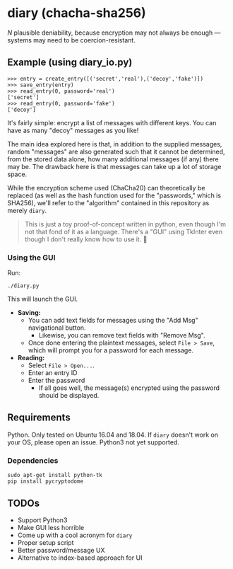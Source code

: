 # diary (chacha-sha256)
_N_ plausible deniability, because encryption may not always be enough — systems may need to be coercion-resistant.

<!-- deniable information access resisting yatterer -->

## Example (using diary_io.py)
```
>>> entry = create_entry([('secret','real'),('decoy','fake')])
>>> save_entry(entry)
>>> read_entry(0, password='real')
['secret']
>>> read_entry(0, password='fake')
['decoy']
```

It's fairly simple: encrypt a list of messages with different keys. You can have as many "decoy" messages as you like!

The main idea explored here is that, in addition to the supplied messages, random "messages" are also generated such that it cannot be determined, from the stored data alone, how many additional messages (if any) there may be. The drawback here is that messages can take up a lot of storage space.

While the encryption scheme used (ChaCha20) can theoretically be replaced (as well as the hash function used for the "passwords," which is SHA256), we'll refer to the "algorithm" contained in this repository as merely `diary`.

> This is just a toy proof-of-concept written in python, even though I'm not that fond of it as a language. There's a "GUI" using TkInter even though I don't really know how to use it. 🙂

### Using the GUI
Run:
```
./diary.py
```
This will launch the GUI.
* **Saving:**
  * You can add text fields for messages using the "Add Msg" navigational button.
    * Likewise, you can remove text fields with "Remove Msg".
  * Once done entering the plaintext messages, select `File > Save`, which will prompt you for a password for each message.
* **Reading:**
  * Select `File > Open...`.
  * Enter an entry ID
  * Enter the password
    * If all goes well, the message(s) encrypted using the password should be displayed.

## Requirements
Python. Only tested on Ubuntu 16.04 and 18.04. If `diary` doesn't work on your OS, please open an issue.
Python3 not yet supported.

### Dependencies
```
sudo apt-get install python-tk
pip install pycryptodome
```

## TODOs
* Support Python3
* Make GUI less horrible
* Come up with a cool acronym for `diary`
* Proper setup script
* Better password/message UX
* Alternative to index-based approach for UI
